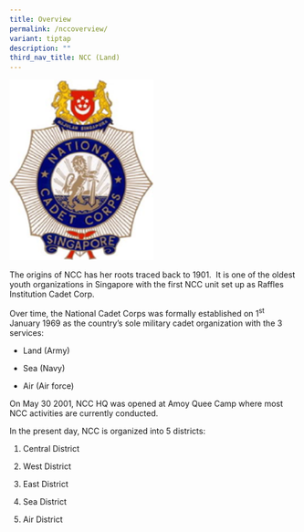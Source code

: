 ```yaml
---
title: Overview
permalink: /nccoverview/
variant: tiptap
description: ""
third_nav_title: NCC (Land)
---
```

<p></p>
<div class="isomer-image-wrapper">
<img style="width: 50%;" height="auto" width="100%" alt="" src="/images/CCA/NCC_2.png">
</div>
<p>The origins of NCC has her roots traced back to 1901.&nbsp; It is one
of the oldest youth organizations in Singapore with the first NCC unit
set up as Raffles Institution Cadet Corp.</p>
<p>Over time, the National Cadet Corps was formally established on 1<sup>st</sup> January
1969 as the country’s sole military cadet organization with the 3 services:</p>
<ul data-tight="true" class="tight">
<li>
<p>Land (Army)</p>
</li>
<li>
<p>Sea (Navy)</p>
</li>
<li>
<p>Air (Air force)</p>
</li>
</ul>
<p>On May 30 2001, NCC HQ was opened at Amoy Quee Camp where most NCC activities
are currently conducted.</p>
<p>In the present day, NCC is organized into 5 districts:</p>
<ol data-tight="true" class="tight">
<li>
<p>Central District</p>
</li>
<li>
<p>West District</p>
</li>
<li>
<p>East District</p>
</li>
<li>
<p>Sea District</p>
</li>
<li>
<p>Air District</p>
</li>
</ol>
<p></p>
<p></p>